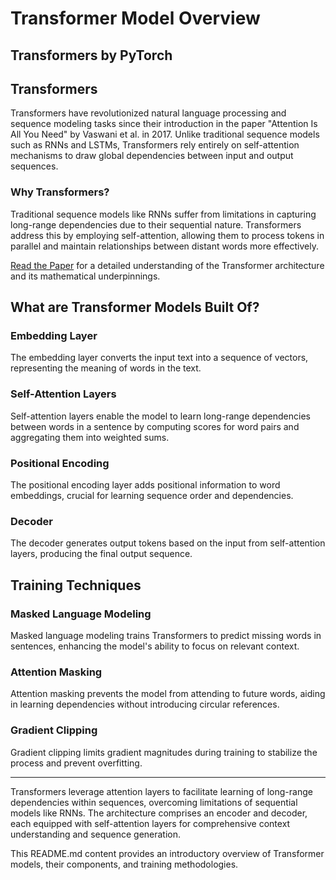 # Transformer Model Overview

## Transformers by PyTorch

## Transformers
Transformers have revolutionized natural language processing and sequence modeling tasks since their introduction in the paper "Attention Is All You Need" by Vaswani et al. in 2017. Unlike traditional sequence models such as RNNs and LSTMs, Transformers rely entirely on self-attention mechanisms to draw global dependencies between input and output sequences.

### Why Transformers?

Traditional sequence models like RNNs suffer from limitations in capturing long-range dependencies due to their sequential nature. Transformers address this by employing self-attention, allowing them to process tokens in parallel and maintain relationships between distant words more effectively.

[Read the Paper](https://arxiv.org/abs/1706.03762) for a detailed understanding of the Transformer architecture and its mathematical underpinnings.

## What are Transformer Models Built Of?

### Embedding Layer
The embedding layer converts the input text into a sequence of vectors, representing the meaning of words in the text.

### Self-Attention Layers
Self-attention layers enable the model to learn long-range dependencies between words in a sentence by computing scores for word pairs and aggregating them into weighted sums.

### Positional Encoding
The positional encoding layer adds positional information to word embeddings, crucial for learning sequence order and dependencies.

### Decoder
The decoder generates output tokens based on the input from self-attention layers, producing the final output sequence.

## Training Techniques

### Masked Language Modeling
Masked language modeling trains Transformers to predict missing words in sentences, enhancing the model's ability to focus on relevant context.

### Attention Masking
Attention masking prevents the model from attending to future words, aiding in learning dependencies without introducing circular references.

### Gradient Clipping
Gradient clipping limits gradient magnitudes during training to stabilize the process and prevent overfitting.

---

Transformers leverage attention layers to facilitate learning of long-range dependencies within sequences, overcoming limitations of sequential models like RNNs. The architecture comprises an encoder and decoder, each equipped with self-attention layers for comprehensive context understanding and sequence generation.

This README.md content provides an introductory overview of Transformer models, their components, and training methodologies.

